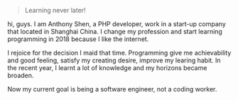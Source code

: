 > Learning never later!

hi, guys. I am Anthony Shen, a PHP developer, work in a start-up company that located in Shanghai China. I change my profession and start learning programming in 2018 because I like the internet.

I rejoice for the decision I maid that time. Programming give me achievability and good feeling, satisfy my creating desire, improve my learing habit. In the recent year, I learnt a lot of knowledge and my horizons became broaden.

Now my current goal is being a software engineer, not a coding worker.
